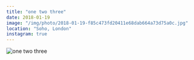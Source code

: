 ```yaml
---
title: "one two three"
date: 2018-01-19
image: "/img/photo/2018-01-19-f85c473fd20411e68dab664a73d75a0c.jpg"
location: "Soho, London"
instagram: true
---
```


![one two three](/img/photo/2018-01-19-f85c473fd20411e68dab664a73d75a0c.jpg)
